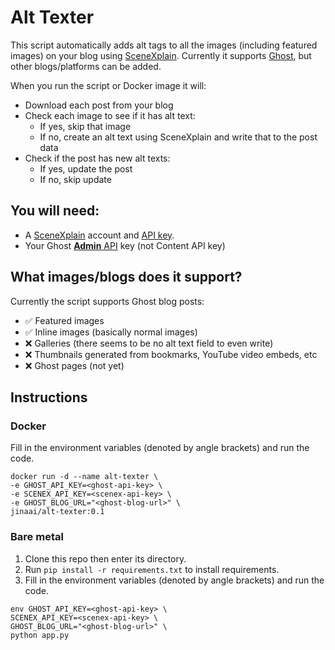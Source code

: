 # Alt Texter

This script automatically adds alt tags to all the images (including featured images) on your blog using [SceneXplain](https://scenex.jina.ai). Currently it supports [Ghost](https://ghost.org/), but other blogs/platforms can be added.

When you run the script or Docker image it will:

- Download each post from your blog
- Check each image to see if it has alt text:
    - If yes, skip that image
    - If no, create an alt text using SceneXplain and write that to the post data
- Check if the post has new alt texts:
    * If yes, update the post
    * If no, skip update

## You will need:

- A [SceneXplain](https://scenex.jina.ai) account and [API key](https://scenex.jina.ai/api).
- Your Ghost [**Admin** API](https://ghost.org/docs/admin-api/) key (not Content API key)

## What images/blogs does it support?

Currently the script supports Ghost blog posts:

- ✅ Featured images
- ✅ Inline images (basically normal images)
- ❌ Galleries (there seems to be no alt text field to even write)
- ❌ Thumbnails generated from bookmarks, YouTube video embeds, etc
- ❌ Ghost pages (not yet)

## Instructions

### Docker

Fill in the environment variables (denoted by angle brackets) and run the code.

```shell
docker run -d --name alt-texter \
-e GHOST_API_KEY=<ghost-api-key> \
-e SCENEX_API_KEY=<scenex-api-key> \
-e GHOST_BLOG_URL="<ghost-blog-url>" \
jinaai/alt-texter:0.1
```

### Bare metal

1. Clone this repo then enter its directory.
2. Run `pip install -r requirements.txt` to install requirements.
2. Fill in the environment variables (denoted by angle brackets) and run the code.

```shell
env GHOST_API_KEY=<ghost-api-key> \
SCENEX_API_KEY=<scenex-api-key> \
GHOST_BLOG_URL="<ghost-blog-url>" \
python app.py
```



